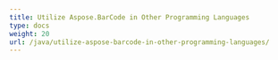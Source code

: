 ```yaml
---
title: Utilize Aspose.BarCode in Other Programming Languages
type: docs
weight: 20
url: /java/utilize-aspose-barcode-in-other-programming-languages/
---
```

